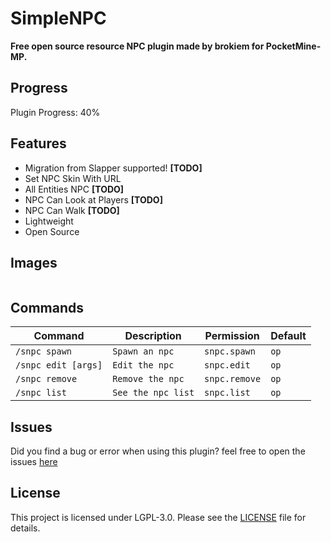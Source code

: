 # SimpleNPC

<b>Free open source resource NPC plugin made by brokiem for PocketMine-MP.</b>

## Progress

Plugin Progress: 40%

## Features

- Migration from Slapper supported! <b>[TODO]</b>
- Set NPC Skin With URL
- All Entities NPC <b>[TODO]</b>
- NPC Can Look at Players <b>[TODO]</b>
- NPC Can Walk <b>[TODO]</b>
- Lightweight
- Open Source

## Images

<img src="https://github.com/brokiem/SimpleNPC/blob/master/assets/img.png" alt="">

## Commands

| Command | Description | Permission | Default |
| --- | --- | --- | --- |
| ```/snpc spawn``` | ```Spawn an npc``` | ```snpc.spawn``` | ```op``` |
| ```/snpc edit [args]``` | ```Edit the npc``` | ```snpc.edit``` | ```op``` |
| ```/snpc remove``` | ```Remove the npc``` | ```snpc.remove``` | ```op``` |
| ```/snpc list``` | ```See the npc list``` | ```snpc.list``` | ```op``` |

## Issues
Did you find a bug or error when using this plugin? feel free to open the issues [here](https://github.com/brokiem/SimpleNPC/issues/new)

## License
This project is licensed under LGPL-3.0. Please see the [LICENSE](/LICENSE) file for details.
